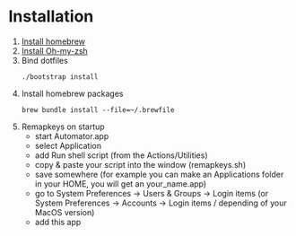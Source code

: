 # Installation
1. [Install homebrew](https://brew.sh/index_pl)
2. [Install Oh-my-zsh](https://ohmyz.sh)
3. Bind dotfiles
    ```shell
    ./bootstrap install
    ```
4. Install homebrew packages
   ```shell
   brew bundle install --file=~/.brewfile
   ```
5. Remapkeys on startup
   * start Automator.app
   * select Application
   * add Run shell script (from the Actions/Utilities)
   * copy & paste your script into the window (remapkeys.sh)
   * save somewhere (for example you can make an Applications folder in your HOME, you will get an your_name.app)
   * go to System Preferences -> Users & Groups -> Login items (or System Preferences -> Accounts -> Login items / depending of your MacOS version)
   * add this app